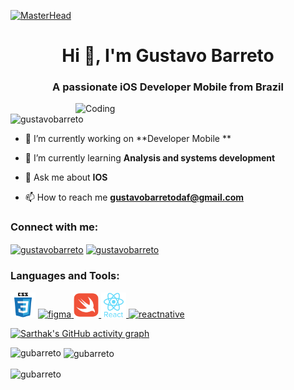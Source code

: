 [![MasterHead](https://user-images.githubusercontent.com/74038190/225813708-98b745f2-7d22-48cf-9150-083f1b00d6c9.gif)](https://gustavobarreto.io)
<h1 align="center">Hi 👋, I'm Gustavo Barreto</h1>
<h3 align="center">A passionate iOS Developer Mobile from Brazil</h3>
<img align="right" alt="Coding" width="400" src="https://user-images.githubusercontent.com/74038190/212750672-2f3f2b50-c84f-4ed8-a60a-849ae69ff9df.gif">


<p align="left"> <img src="https://komarev.com/ghpvc/?username=gubarreto&label=Profile%20views&color=0e75b6&style=flat" alt="gustavobarreto" /> </p>

- 🔭 I’m currently working on **Developer Mobile **

- 🌱 I’m currently learning **Analysis and systems development**

- 💬 Ask me about **IOS**

- 📫 How to reach me **gustavobarretodaf@gmail.com**

<h3 align="left">Connect with me:</h3>
<p align="left">
<a href="https://www.linkedin.com/in/gustavobarretodaf" target="blank"><img align="center" src="https://raw.githubusercontent.com/rahuldkjain/github-profile-readme-generator/master/src/images/icons/Social/linked-in-alt.svg" alt="gustavobarreto" height="30" width="40" /></a>
<a href="https://www.linkedin.com/in/gustavobarretodaf" target="blank"><img align="center" src="https://raw.githubusercontent.com/rahuldkjain/github-profile-readme-generator/master/src/images/icons/Social/discord.svg" alt="gustavobarreto" height="30" width="40" /></a>
</p>

<h3 align="left">Languages and Tools:</h3>
<img src="https://raw.githubusercontent.com/devicons/devicon/master/icons/css3/css3-original-wordmark.svg" alt="css3" width="40" height="40"/> </a> <a href="https://www.figma.com/" target="_blank" rel="noreferrer"> <img src="https://www.vectorlogo.zone/logos/figma/figma-icon.svg" alt="figma" width="40" height="40"/> </a> <a <img src="https://raw.githubusercontent.com/devicons/devicon/master/icons/javascript/javascript-original.svg" alt="javascript" width="40" height="40"/> </a> <a href="https://www.apple.com/br/swift" target="_blank" rel="noreferrer"> <img src="https://raw.githubusercontent.com/devicons/devicon/master/icons/swift/swift-original.svg" alt="swift" width="40" height="40"/> </a> <a href="https://reactjs.org/" target="_blank" rel="noreferrer"> <img src="https://raw.githubusercontent.com/devicons/devicon/master/icons/react/react-original-wordmark.svg" alt="react" width="40" height="40"/> </a> <a href="https://reactnative.dev/" target="_blank" rel="noreferrer"> <img src="https://reactnative.dev/img/header_logo.svg" alt="reactnative" width="40" height="40"/> </a> <a href="https://redux.js.org" target="_blank" rel="noreferrer"> </p>

[![Sarthak's GitHub activity graph](https://activity-graph.herokuapp.com/graph?username=rishavchanda&&theme=xcode)](https://github.com/gubarreto)

<p><img align="left" src="https://github-readme-stats.vercel.app/api/top-langs?username=gubarreto&show_icons=true&locale=en&layout=compact&theme=tokyonight" alt="gubarreto" /></p>

<p>&nbsp;<img align="center" src="https://github-readme-stats.vercel.app/api?username=gubarreto&show_icons=true&locale=en&theme=tokyonight" alt="gubarreto" /></p>

<p><img align="center" src="https://github-readme-streak-stats.herokuapp.com/?user=gubarreto&&theme=tokyonight" alt="gubarreto" /></p>
